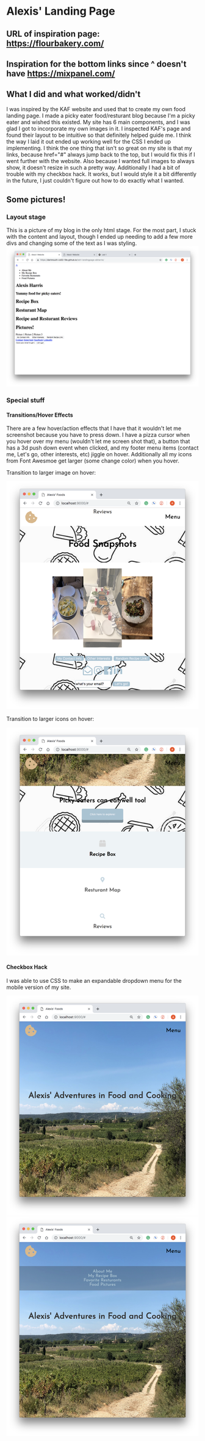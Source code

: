 # Alexis' Landing Page
## URL of inspiration page: https://flourbakery.com/
## Inspiration for the bottom links since ^ doesn't have https://mixpanel.com/

## What I did and what worked/didn't

I was inspired by the KAF website and used that to create my own food landing page. I made a picky eater food/resturant blog because I'm a picky eater and wished this existed. My site has 6 main components, and I was glad I got to incorporate my own images in it. I inspected KAF's page and found their layout to be intuitive so that definitely helped guide me. I think the way I laid it out ended up working well for the CSS I ended up implementing. I think the one thing that isn't so great on my site is that my links, because href="#" always jump back to the top, but I would fix this if I went further with the website. Also because I wanted full images to always show, it doesn't resize in such a pretty way. Additionally I had a bit of trouble with my checkbox hack. It works, but I would style it a bit differently in the future, I just couldn't figure out how to do exactly what I wanted.

## Some pictures!

### Layout stage

This is a picture of my blog in the only html stage. For the most part, I stuck with the content and layout, though I ended up needing to add a few more divs and changing some of the text as I was styling. 
<img src="images/HTMLLayout.jpg" width=x height=y>

### Special stuff

#### Transitions/Hover Effects

There are a few hover/action effects that I have that it wouldn't let me screenshot because you have to press down. I have a pizza cursor when you hover over my menu (wouldn't let me screen shot that), a button that has a 3d push down event when clicked, and my footer menu items (contact me, Let's go, other interests, etc) jiggle on hover. Additionally all my icons from Font Awesmoe get larger (some change color) when you hover.

Transition to larger image on hover:

<img src="images/imageHover.png" width=x height=y>

Transition to larger icons on hover:

<img src="images/iconHover.png" width=x height=y>


#### Checkbox Hack

I was able to use CSS to make an expandable dropdown menu for the mobile version of my site.   


<img src="images/checkbox1.png" width=x height=y>
<img src="images/checkbox2.png" width=x height=y>